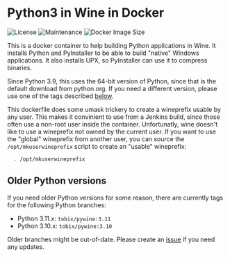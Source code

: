 # Python3 in Wine in Docker

![License](https://img.shields.io/github/license/webcomics/pywine)
![Maintenance](https://img.shields.io/maintenance/yes/2023)
![Docker Image Size](https://img.shields.io/docker/image-size/tobix/pywine/latest)

This is a docker container to help building Python applications in Wine. It
installs Python and PyInstaller to be able to build "native" Windows
applications. It also installs UPX, so PyInstaller can use it to compress
binaries.

Since Python 3.9, this uses the 64-bit version of Python, since that is the
default download from python.org. If you need a different version, please use
one of the tags described [below](#older-python-versions).

This dockerfile does some umask trickery to create a wineprefix usable by any
user. This makes it convinient to use from a Jenkins build, since those often
use a non-root user inside the container. Unfortunatly, wine doesn't like to
use a wineprefix not owned by the current user. If you want to use the "global"
wineprefix from another user, you can source the `/opt/mkuserwineprefix` script
to create an "usable" wineprefix:

```sh
  . /opt/mkuserwineprefix
```

## Older Python versions

If you need older Python versions for some reason, there are currently tags for
the following Python branches:

 * Python 3.11.x: `tobix/pywine:3.11`
 * Python 3.10.x: `tobix/pywine:3.10`

Older branches might be out-of-date. Please create an
[issue](https://github.com/webcomics/pywine/issues/new/choose) if you need any
updates.
